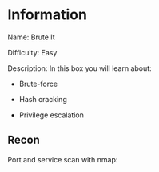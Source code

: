 # Information

Name: Brute It

Difficulty: Easy

Description:
In this box you will learn about:

- Brute-force

- Hash cracking

- Privilege escalation

## Recon

Port and service scan with nmap:


